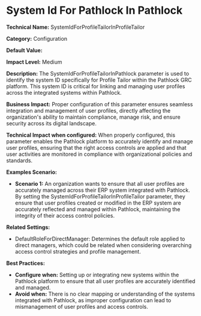 # System Id For Pathlock In Pathlock

**Technical Name:** SystemIdForProfileTailorInProfileTailor

**Category:** Configuration

**Default Value:**

**Impact Level:** Medium

**Description:** The SystemIdForProfileTailorInPathlock parameter is used to identify the system ID specifically for Profile Tailor within the Pathlock GRC platform. This system ID is critical for linking and managing user profiles across the integrated systems within Pathlock.

**Business Impact:** Proper configuration of this parameter ensures seamless integration and management of user profiles, directly affecting the organization's ability to maintain compliance, manage risk, and ensure security across its digital landscape.

**Technical Impact when configured:** When properly configured, this parameter enables the Pathlock platform to accurately identify and manage user profiles, ensuring that the right access controls are applied and that user activities are monitored in compliance with organizational policies and standards.

**Examples Scenario:** 
- **Scenario 1:** An organization wants to ensure that all user profiles are accurately managed across their ERP system integrated with Pathlock. By setting the SystemIdForProfileTailorInProfileTailor parameter, they ensure that user profiles created or modified in the ERP system are accurately reflected and managed within Pathlock, maintaining the integrity of their access control policies.

**Related Settings:**
- DefaultRoleForDirectManager: Determines the default role applied to direct managers, which could be related when considering overarching access control strategies and profile management.

**Best Practices:** 
- **Configure when:** Setting up or integrating new systems within the Pathlock platform to ensure that all user profiles are accurately identified and managed.
- **Avoid when:** There is no clear mapping or understanding of the systems integrated with Pathlock, as improper configuration can lead to mismanagement of user profiles and access controls.